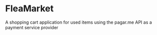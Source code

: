 # FleaMarket
A shopping cart application for used items using the pagar.me API as a payment service provider
